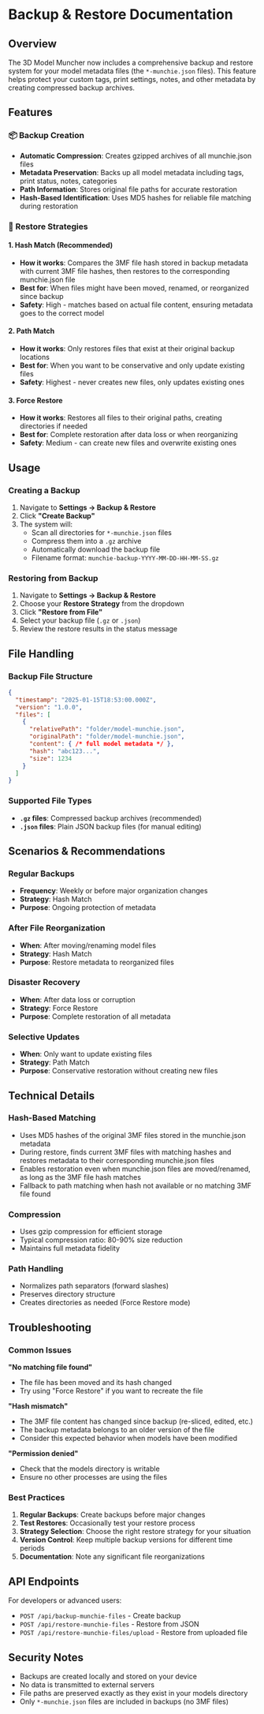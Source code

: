 # Backup & Restore Documentation

## Overview

The 3D Model Muncher now includes a comprehensive backup and restore system for your model metadata files (the `*-munchie.json` files). This feature helps protect your custom tags, print settings, notes, and other metadata by creating compressed backup archives.

## Features

### 📦 Backup Creation
- **Automatic Compression**: Creates gzipped archives of all munchie.json files
- **Metadata Preservation**: Backs up all model metadata including tags, print status, notes, categories
- **Path Information**: Stores original file paths for accurate restoration
- **Hash-Based Identification**: Uses MD5 hashes for reliable file matching during restoration

### 🔄 Restore Strategies

#### 1. Hash Match (Recommended)
- **How it works**: Compares the 3MF file hash stored in backup metadata with current 3MF file hashes, then restores to the corresponding munchie.json file
- **Best for**: When files might have been moved, renamed, or reorganized since backup
- **Safety**: High - matches based on actual file content, ensuring metadata goes to the correct model

#### 2. Path Match
- **How it works**: Only restores files that exist at their original backup locations
- **Best for**: When you want to be conservative and only update existing files
- **Safety**: Highest - never creates new files, only updates existing ones

#### 3. Force Restore
- **How it works**: Restores all files to their original paths, creating directories if needed
- **Best for**: Complete restoration after data loss or when reorganizing
- **Safety**: Medium - can create new files and overwrite existing ones

## Usage

### Creating a Backup

1. Navigate to **Settings → Backup & Restore**
2. Click **"Create Backup"**
3. The system will:
   - Scan all directories for `*-munchie.json` files
   - Compress them into a `.gz` archive
   - Automatically download the backup file
   - Filename format: `munchie-backup-YYYY-MM-DD-HH-MM-SS.gz`

### Restoring from Backup

1. Navigate to **Settings → Backup & Restore**
2. Choose your **Restore Strategy** from the dropdown
3. Click **"Restore from File"**
4. Select your backup file (`.gz` or `.json`)
5. Review the restore results in the status message

## File Handling

### Backup File Structure
```json
{
  "timestamp": "2025-01-15T18:53:00.000Z",
  "version": "1.0.0",
  "files": [
    {
      "relativePath": "folder/model-munchie.json",
      "originalPath": "folder/model-munchie.json",
      "content": { /* full model metadata */ },
      "hash": "abc123...",
      "size": 1234
    }
  ]
}
```

### Supported File Types
- **`.gz` files**: Compressed backup archives (recommended)
- **`.json` files**: Plain JSON backup files (for manual editing)

## Scenarios & Recommendations

### Regular Backups
- **Frequency**: Weekly or before major organization changes
- **Strategy**: Hash Match
- **Purpose**: Ongoing protection of metadata

### After File Reorganization
- **When**: After moving/renaming model files
- **Strategy**: Hash Match
- **Purpose**: Restore metadata to reorganized files

### Disaster Recovery
- **When**: After data loss or corruption
- **Strategy**: Force Restore
- **Purpose**: Complete restoration of all metadata

### Selective Updates
- **When**: Only want to update existing files
- **Strategy**: Path Match
- **Purpose**: Conservative restoration without creating new files

## Technical Details

### Hash-Based Matching
- Uses MD5 hashes of the original 3MF files stored in the munchie.json metadata
- During restore, finds current 3MF files with matching hashes and restores metadata to their corresponding munchie.json files
- Enables restoration even when munchie.json files are moved/renamed, as long as the 3MF file hash matches
- Fallback to path matching when hash not available or no matching 3MF file found

### Compression
- Uses gzip compression for efficient storage
- Typical compression ratio: 80-90% size reduction
- Maintains full metadata fidelity

### Path Handling
- Normalizes path separators (forward slashes)
- Preserves directory structure
- Creates directories as needed (Force Restore mode)

## Troubleshooting

### Common Issues

**"No matching file found"**
- The file has been moved and its hash changed
- Try using "Force Restore" if you want to recreate the file

**"Hash mismatch"**
- The 3MF file content has changed since backup (re-sliced, edited, etc.)
- The backup metadata belongs to an older version of the file
- Consider this expected behavior when models have been modified

**"Permission denied"**
- Check that the models directory is writable
- Ensure no other processes are using the files

### Best Practices

1. **Regular Backups**: Create backups before major changes
2. **Test Restores**: Occasionally test your restore process
3. **Strategy Selection**: Choose the right restore strategy for your situation
4. **Version Control**: Keep multiple backup versions for different time periods
5. **Documentation**: Note any significant file reorganizations

## API Endpoints

For developers or advanced users:

- `POST /api/backup-munchie-files` - Create backup
- `POST /api/restore-munchie-files` - Restore from JSON
- `POST /api/restore-munchie-files/upload` - Restore from uploaded file

## Security Notes

- Backups are created locally and stored on your device
- No data is transmitted to external servers
- File paths are preserved exactly as they exist in your models directory
- Only `*-munchie.json` files are included in backups (no 3MF files)
